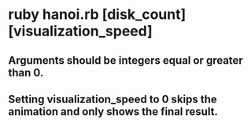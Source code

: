 # ruby hanoi.rb [disk_count] [visualization_speed]

## Arguments should be integers equal or greater than 0.
## Setting visualization_speed to 0 skips the animation and only shows the final result.
